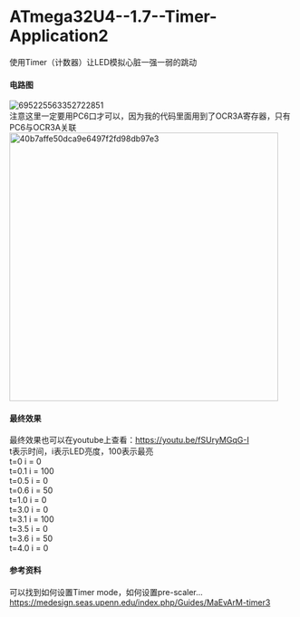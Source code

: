 # ATmega32U4--1.7--Timer-Application2
使用Timer（计数器）让LED模拟心脏一强一弱的跳动
####  电路图  
![695225563352722851](https://github.com/wenxiwei00/ATmega32U4--1.4--Timer2/assets/114196821/adbdb2fa-d7a5-402b-97ab-48bd1e391e8f)  
注意这里一定要用PC6口才可以，因为我的代码里面用到了OCR3A寄存器，只有PC6与OCR3A关联  
<img width="474" alt="40b7affe50dca9e6497f2fd98db97e3" src="https://github.com/wenxiwei00/ATmega32U4--1.4--Timer2/assets/114196821/13a6e06d-37fe-4839-b3e1-d59b9d8f8c29">
####  最终效果  
最终效果也可以在youtube上查看：https://youtu.be/fSUryMGqG-I    
t表示时间，i表示LED亮度，100表示最亮  
t=0 i = 0  
t=0.1 i = 100  
t=0.5 i = 0  
t=0.6 i = 50  
t=1.0 i = 0  
t=3.0 i = 0  
t=3.1 i = 100  
t=3.5 i = 0  
t=3.6 i = 50  
t=4.0 i = 0   
####  参考资料  
可以找到如何设置Timer mode，如何设置pre-scaler...  
https://medesign.seas.upenn.edu/index.php/Guides/MaEvArM-timer3
